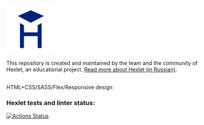##
[![Hexlet Ltd. logo](https://raw.githubusercontent.com/Hexlet/assets/master/images/hexlet_logo128.png)](https://ru.hexlet.io/pages/about?utm_source=github&utm_medium=link&utm_campaign=nodejs-package)

This repository is created and maintained by the team and the community of Hexlet, an educational project. [Read more about Hexlet (in Russian)](https://ru.hexlet.io/pages/about?utm_source=github&utm_medium=link&utm_campaign=nodejs-package).
##

HTML+CSS/SASS/Flex/Responsive design

### Hexlet tests and linter status:
[![Actions Status](https://github.com/keyofevergreen/layout-designer-project-lvl2/workflows/hexlet-check/badge.svg)](https://github.com/keyofevergreen/layout-designer-project-lvl2/actions)
